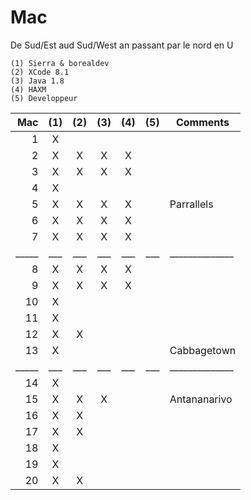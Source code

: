 # Mac

De Sud/Est aud Sud/West an passant par le nord en U

```
(1) Sierra & borealdev
(2) XCode 8.1
(3) Java 1.8
(4) HAXM
(5) Developpeur 
```

| Mac |(1)|(2)|(3)|(4)|(5)|  Comments    |
|----:|:-:|:-:|:-:|:-:|:-:|--------------|  
|   1 | X |   |   |   |   |              |    
|   2 | X | X | X | X |   |              |    
|   3 | X | X | X | X |   |              |    
|   4 | X |   |   |   |   |              |    
|   5 | X | X | X | X |   | Parrallels   |    
|   6 | X | X | X | X |   |              |    
|   7 | X | X | X | X |   |              |    
|_____|___|___|___|___|___|______________|    
|   8 | X | X | X | X |   |              |    
|   9 | X | X | X | X |   |              |    
|  10 | X |   |   |   |   |              |    
|  11 | X |   |   |   |   |              |    
|  12 | X | X |   |   |   |              |    
|  13 | X |   |   |   |   | Cabbagetown  |    
|_____|___|___|___|___|___|______________|    
|  14 | X |   |   |   |   |              |    
|  15 | X | X | X |   |   | Antananarivo |    
|  16 | X | X |   |   |   |              |    
|  17 | X | X |   |   |   |              |    
|  18 | X |   |   |   |   |              |    
|  19 | X |   |   |   |   |              |    
|  20 | X | X |   |   |   |              |    


